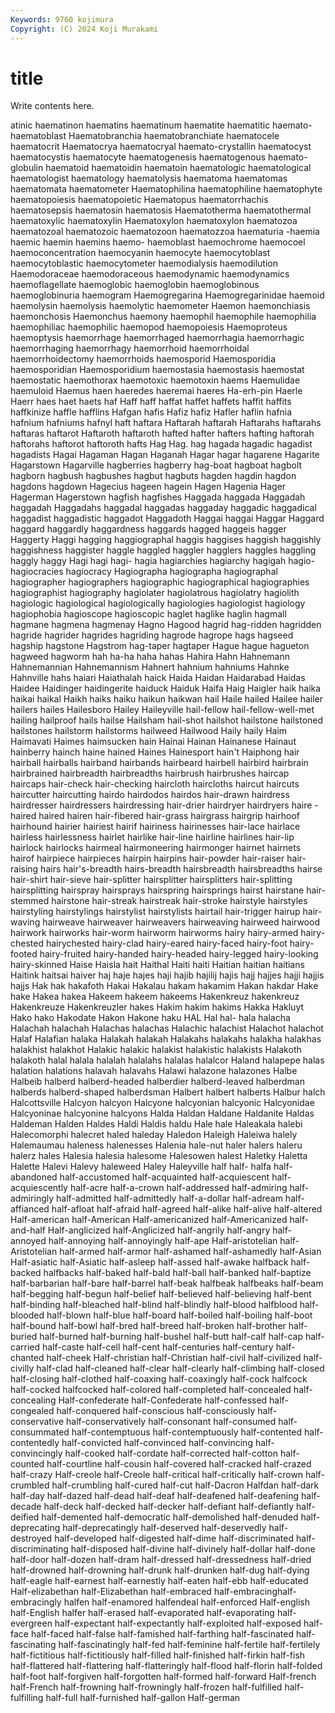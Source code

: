 ```yaml
---
Keywords: 9760 kojimura
Copyright: (C) 2024 Koji Murakami
---
```


# title

Write contents here.



atinic haematinon haematins haematinum haematite haematitic haemato-
haematoblast Haematobranchia haematobranchiate haematocele haematocrit Haematocrya haematocryal haemato-crystallin haematocyst haematocystis
haematocyte haematogenesis haematogenous haemato-globulin haematoid haematoidin haematoin haematologic haematological haematologist
haematology haematolysis haematoma haematomas haematomata haematometer Haematophilina haematophiline haematophyte haematopoiesis
haematopoietic Haematopus haematorrhachis haematosepsis haematosin haematosis Haematotherma haematothermal haematoxylic haematoxylin
Haematoxylon haematoxylon haematozoa haematozoal haematozoic haematozoon haematozzoa haematuria -haemia haemic
haemin haemins haemo- haemoblast haemochrome haemocoel haemoconcentration haemocyanin haemocyte haemocytoblast
haemocytoblastic haemocytometer haemodialysis haemodilution Haemodoraceae haemodoraceous haemodynamic haemodynamics haemoflagellate haemoglobic
haemoglobin haemoglobinous haemoglobinuria haemogram Haemogregarina Haemogregarinidae haemoid haemolysin haemolysis haemolytic
haemometer Haemon haemonchiasis haemonchosis Haemonchus haemony haemophil haemophile haemophilia haemophiliac
haemophilic haemopod haemopoiesis Haemoproteus haemoptysis haemorrhage haemorrhaged haemorrhagia haemorrhagic haemorrhaging
haemorrhagy haemorrhoid haemorrhoidal haemorrhoidectomy haemorrhoids haemosporid Haemosporidia haemosporidian Haemosporidium haemostasia
haemostasis haemostat haemostatic haemothorax haemotoxic haemotoxin haems Haemulidae haemuloid Haemus
haen haeredes haeremai haeres Ha-erh-pin Haerle Haerr haes haet haets
haf Haff haff haffat haffet haffets haffit haffits haffkinize haffle
hafflins Hafgan hafis Hafiz hafiz Hafler haflin hafnia hafnium hafniums
hafnyl haft haftara Haftarah haftarah Haftarahs haftarahs haftaras haftarot Haftaroth
haftaroth hafted hafter hafters hafting haftorah haftorahs haftorot haftoroth hafts
Hag Hag. hag hagada hagadic hagadist hagadists Hagai Hagaman Hagan
Haganah Hagar hagar hagarene Hagarite Hagarstown Hagarville hagberries hagberry hag-boat
hagboat hagbolt hagborn hagbush hagbushes hagbut hagbuts hagden hagdin hagdon
hagdons hagdown Hagecius hageen hagein Hagen Hagenia Hager Hagerman Hagerstown
hagfish hagfishes Haggada haggada Haggadah haggadah Haggadahs haggadal haggadas haggaday
haggadic haggadical haggadist haggadistic haggadot Haggadoth Haggai haggai Haggar Haggard
haggard haggardly haggardness haggards hagged haggeis hagger Haggerty Haggi hagging
haggiographal haggis haggises haggish haggishly haggishness haggister haggle haggled haggler
hagglers haggles haggling haggly haggy Hagi hagi hagi- hagia hagiarchies
hagiarchy hagigah hagio- hagiocracies hagiocracy Hagiographa hagiographa hagiographal hagiographer hagiographers
hagiographic hagiographical hagiographies hagiographist hagiography hagiolater hagiolatrous hagiolatry hagiolith hagiologic
hagiological hagiologically hagiologies hagiologist hagiology hagiophobia hagioscope hagioscopic haglet haglike
haglin hagmall hagmane hagmena hagmenay Hagno Hagood hagrid hag-ridden hagridden
hagride hagrider hagrides hagriding hagrode hagrope hags hagseed hagship hagstone
Hagstrom hag-taper hagtaper Hague hague hagueton hagweed hagworm hah ha-ha
haha hahas Hahira Hahn Hahnemann Hahnemannian Hahnemannism Hahnert hahnium hahniums
Hahnke Hahnville hahs haiari Haiathalah haick Haida Haidan Haidarabad Haidas
Haidee Haidinger haidingerite haiduck Haiduk Haifa Haig Haigler haik haika
haikai haikal Haikh haiks haiku haikun haikwan hail Haile hailed
Hailee hailer hailers hailes Hailesboro Hailey Haileyville hail-fellow hail-fellow-well-met hailing
hailproof hails hailse Hailsham hail-shot hailshot hailstone hailstoned hailstones hailstorm
hailstorms hailweed Hailwood Haily haily Haim Haimavati Haimes haimsucken hain
Hainai Hainan Hainanese Hainaut hainberry hainch haine hained Haines Hainesport
hain't Haiphong hair hairball hairballs hairband hairbands hairbeard hairbell hairbird
hairbrain hairbrained hairbreadth hairbreadths hairbrush hairbrushes haircap haircaps hair-check hair-checking
haircloth haircloths haircut haircuts haircutter haircutting hairdo hairdodos hairdos hair-drawn
hairdress hairdresser hairdressers hairdressing hair-drier hairdryer hairdryers haire -haired haired
hairen hair-fibered hair-grass hairgrass hairgrip hairhoof hairhound hairier hairiest hairif
hairiness hairinesses hair-lace hairlace hairless hairlessness hairlet hairlike hair-line hairline
hairlines hair-lip hairlock hairlocks hairmeal hairmoneering hairmonger hairnet hairnets hairof
hairpiece hairpieces hairpin hairpins hair-powder hair-raiser hair-raising hairs hair's-breadth hairs-breadth
hairsbreadth hairsbreadths hairse hair-shirt hair-sieve hair-splitter hairsplitter hairsplitters hair-splitting hairsplitting
hairspray hairsprays hairspring hairsprings hairst hairstane hair-stemmed hairstone hair-streak hairstreak
hair-stroke hairstyle hairstyles hairstyling hairstylings hairstylist hairstylists hairtail hair-trigger hairup
hair-waving hairweave hairweaver hairweavers hairweaving hairweed hairwood hairwork hairworks hair-worm
hairworm hairworms hairy hairy-armed hairy-chested hairychested hairy-clad hairy-eared hairy-faced hairy-foot
hairy-footed hairy-fruited hairy-handed hairy-headed hairy-legged hairy-looking hairy-skinned Haise Haisla hait
Haithal Haiti haiti Haitian haitian haitians Haitink haitsai haiver haj
haje hajes haji hajib hajilij hajis hajj hajjes hajji hajjis
hajjs Hak hak hakafoth Hakai Hakalau hakam hakamim Hakan hakdar
Hake hake Hakea hakea Hakeem hakeem hakeems Hakenkreuz hakenkreuz Hakenkreuze
Hakenkreuzler hakes Hakim hakim hakims Hakka Hakluyt Hako hako Hakodate
Hakon Hakone haku HAL Hal hal- hala halacha Halachah halachah
Halachas halachas Halachic halachist Halachot halachot Halaf Halafian halaka Halakah
halakah Halakahs halakahs halakha halakhas halakhist halakhot Halakic halakic halakist
halakistic halakists Halakoth halakoth halal halala halalah halalahs halalas halalcor
Haland halapepe halas halation halations halavah halavahs Halawi halazone halazones
Halbe Halbeib halberd halberd-headed halberdier halberd-leaved halberdman halberds halberd-shaped halberdsman
Halbert halbert halberts Halbur halch Halcottsville Halcyon halcyon Halcyone halcyonian
halcyonic Halcyonidae Halcyoninae halcyonine halcyons Halda Haldan Haldane Haldanite Haldas
Haldeman Halden Haldes Haldi Haldis haldu Hale hale Haleakala halebi
Halecomorphi halecret haled haleday Haledon Haleigh Haleiwa halely Halemaumau haleness
halenesses Halenia hale-nut haler halers haleru halerz hales Halesia halesia
halesome Halesowen halest Haletky Haletta Halette Halevi Halevy haleweed Haley
Haleyville half half- halfa half-abandoned half-accustomed half-acquainted half-acquiescent half-acquiescently half-acre
half-a-crown half-addressed half-admiring half-admiringly half-admitted half-admittedly half-a-dollar half-adream half-affianced half-afloat
half-afraid half-agreed half-alike half-alive half-altered Half-american half-American Half-americanized half-Americanized half-and-half
Half-anglicized half-Anglicized half-angrily half-angry half-annoyed half-annoying half-annoyingly half-ape Half-aristotelian half-Aristotelian
half-armed half-armor half-ashamed half-ashamedly half-Asian Half-asiatic half-Asiatic half-asleep half-assed half-awake
halfback half-backed halfbacks half-baked half-bald half-ball half-banked half-baptize half-barbarian half-bare
half-barrel half-beak halfbeak halfbeaks half-beam half-begging half-begun half-belief half-believed half-believing
half-bent half-binding half-bleached half-blind half-blindly half-blood halfblood half-blooded half-blown half-blue
half-board half-boiled half-boiling half-boot half-bound half-bowl half-bred half-breed half-broken half-brother
half-buried half-burned half-burning half-bushel half-butt half-calf half-cap half-carried half-caste half-cell
half-cent half-centuries half-century half-chanted half-cheek Half-christian half-Christian half-civil half-civilized half-civilly
half-clad half-cleaned half-clear half-clearly half-climbing half-closed half-closing half-clothed half-coaxing half-coaxingly
half-cock halfcock half-cocked halfcocked half-colored half-completed half-concealed half-concealing Half-confederate half-Confederate
half-confessed half-congealed half-conquered half-conscious half-consciously half-conservative half-conservatively half-consonant half-consumed half-consummated
half-contemptuous half-contemptuously half-contented half-contentedly half-convicted half-convinced half-convincing half-convincingly half-cooked half-cordate
half-corrected half-cotton half-counted half-courtline half-cousin half-covered half-cracked half-crazed half-crazy Half-creole
half-Creole half-critical half-critically half-crown half-crumbled half-crumbling half-cured half-cut half-Dacron Halfdan
half-dark half-day half-dazed half-dead half-deaf half-deafened half-deafening half-decade half-deck half-decked
half-decker half-defiant half-defiantly half-deified half-demented half-democratic half-demolished half-denuded half-deprecating half-deprecatingly
half-deserved half-deservedly half-destroyed half-developed half-digested half-dime half-discriminated half-discriminating half-disposed half-divine
half-divinely half-dollar half-done half-door half-dozen half-dram half-dressed half-dressedness half-dried half-drowned
half-drowning half-drunk half-drunken half-dug half-dying half-eagle half-earnest half-earnestly half-eaten half-ebb
half-educated Half-elizabethan half-Elizabethan half-embraced half-embracinghalf-embracingly halfen half-enamored halfendeal half-enforced Half-english
half-English halfer half-erased half-evaporated half-evaporating half-evergreen half-expectant half-expectantly half-exploited half-exposed
half-face half-faced half-false half-famished half-farthing half-fascinated half-fascinating half-fascinatingly half-fed half-feminine
half-fertile half-fertilely half-fictitious half-fictitiously half-filled half-finished half-firkin half-fish half-flattered half-flattering
half-flatteringly half-flood half-florin half-folded half-foot half-forgiven half-forgotten half-formed half-forward Half-french
half-French half-frowning half-frowningly half-frozen half-fulfilled half-fulfilling half-full half-furnished half-gallon Half-german
